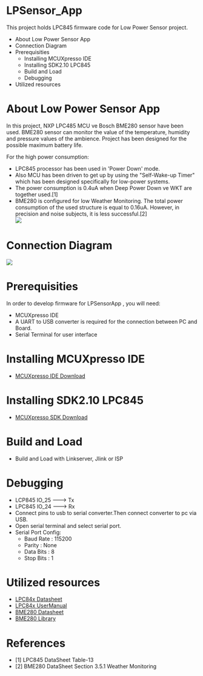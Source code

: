 # LPSensor_App
This project holds LPC845 firmware code for Low Power Sensor project.
  - About Low Power Sensor App
  - Connection Diagram
  - Prerequisities
    - Installing MCUXpresso IDE
    - Installing SDK2.10 LPC845
    - Build and Load
    - Debugging
  - Utilized resources

# About Low Power Sensor App 
In this project, NXP LPC485 MCU ve Bosch BME280 sensor have been used.
BME280 sensor can monitor the value of the temperature, humidity and pressure values of the ambience.
Project has been designed for the possible maximum battery life.

For the high power consumption:
  - LPC845 processor has been used in 'Power Down' mode.
  - Also MCU has been driven to get up by using the "Self-Wake-up Timer" which has been designed
      specifically for low-power systems.
   - The power consumption is 0.4uA when Deep Power Down ve WKT are together used.[1]
   -  BME280 is configured for low Weather Monitoring. The total power consumption of the used structure
      is equal to 0.16uA. However, in precision and noise subjects, it is less successful.[2]   
![](docs/FlowCart.jpg)

# Connection Diagram
![](docs/Connection_Diagram.jpg)
# Prerequisities
In order to develop firmware for LPSensorApp , you will need:
  - MCUXpresso IDE
  - A UART to USB converter is required for the connection between PC and Board.
  - Serial Terminal for user interface
# Installing MCUXpresso IDE
  - [MCUXpresso IDE Download](https://www.nxp.com/webapp/swlicensing/sso/downloadSoftware.sp?catid=MCUXPRESSO)
# Installing SDK2.10 LPC845
  - [MCUXpresso SDK Download](https://www.nxp.com/design/software/development-software/mcuxpresso-software-and-tools-/mcuxpresso-software-development-kit-sdk:MCUXpresso-SDK)
# Build and Load
  - Build and Load with Linkserver, Jlink or ISP
# Debugging
  -  LCP845 IO_25 ---> Tx
  -  LPC845 IO_24 ---> Rx
  -  Connect pins to usb to serial converter.Then connect converter to pc via USB.
  -  Open serial terminal and select serial port.
  -  Serial Port Config:
        - Baud Rate : 115200
        - Parity    : None
        - Data Bits : 8
        - Stop Bits : 1    
 # Utilized resources
   - [LPC84x Datasheet](https://www.nxp.com/docs/en/data-sheet/LPC84x.pdf)
   - [LPC84x UserManual](https://cache.nxp.com/secured/assets/documents/en/user-guide/UM11181.pdf?fileExt=.pdf&__gda__=1653048191_38f441dd1ac58c2d39502e3df2d9ab67)
   - [BME280 Datasheet](https://www.bosch-sensortec.com/media/boschsensortec/downloads/datasheets/bst-bme280-ds002.pdf)
   - [BME280 Library](https://github.com/BoschSensortec/BME280_driver)
 # References
   -  [1] LPC845 DataSheet Table-13
   -  [2] BME280 DataSheet Section 3.5.1 Weather Monitoring
